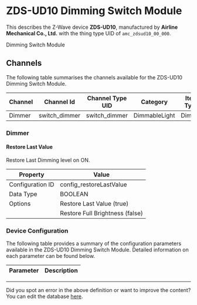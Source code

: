 
# ZDS-UD10 Dimming Switch Module

This describes the Z-Wave device **ZDS-UD10**, manufactured by **Airline Mechanical Co., Ltd.** with the thing type UID of ```amc_zdsud10_00_000```. 

Dimming Switch Module

## Channels
The following table summarises the channels available for the ZDS-UD10 Dimming Switch Module.

| Channel | Channel Id | Channel Type UID | Category | Item Type |
|---------|------------|------------------|----------|-----------|
| Dimmer | switch_dimmer | switch_dimmer | DimmableLight | Dimmer |



### Dimmer

#### Restore Last Value

Restore Last Dimming level on ON.


| Property         | Value    |
|------------------|----------|
| Configuration ID | config_restoreLastValue |
| Data Type        | BOOLEAN || Default Value | true |
| Options | Restore Last Value (true) |
|  | Restore Full Brightness (false) |






### Device Configuration
The following table provides a summary of the configuration parameters available in the ZDS-UD10 Dimming Switch Module.
Detailed information on each parameter can be found below.

| Parameter   | Description |
|-------------|-------------|




---

Did you spot an error in the above definition or want to improve the content?
You can edit the database [here](http://www.cd-jackson.com/index.php/zwave/zwave-device-database/zwave-device-list/devicesummary/184).

